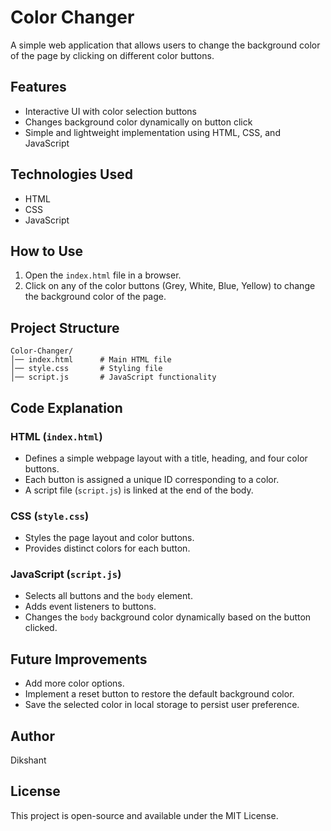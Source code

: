 # Color Changer

A simple web application that allows users to change the background color of the page by clicking on different color buttons.

## Features
- Interactive UI with color selection buttons
- Changes background color dynamically on button click
- Simple and lightweight implementation using HTML, CSS, and JavaScript

## Technologies Used
- HTML
- CSS
- JavaScript

## How to Use
1. Open the `index.html` file in a browser.
2. Click on any of the color buttons (Grey, White, Blue, Yellow) to change the background color of the page.

## Project Structure
```
Color-Changer/
│── index.html      # Main HTML file
│── style.css       # Styling file
│── script.js       # JavaScript functionality
```

## Code Explanation
### HTML (`index.html`)
- Defines a simple webpage layout with a title, heading, and four color buttons.
- Each button is assigned a unique ID corresponding to a color.
- A script file (`script.js`) is linked at the end of the body.

### CSS (`style.css`)
- Styles the page layout and color buttons.
- Provides distinct colors for each button.

### JavaScript (`script.js`)
- Selects all buttons and the `body` element.
- Adds event listeners to buttons.
- Changes the `body` background color dynamically based on the button clicked.

## Future Improvements
- Add more color options.
- Implement a reset button to restore the default background color.
- Save the selected color in local storage to persist user preference.

## Author
Dikshant 

## License
This project is open-source and available under the MIT License.
